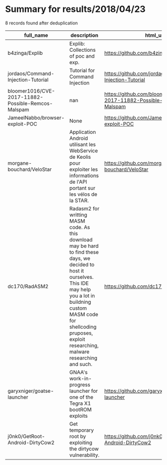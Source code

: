 
# Summary for results/2018/04/23
    
8 records found after deduplication

| full_name | description | html_url | matched_list | matched_count | pushed_at | size | stargazers_count | language | forks_count |
|----------------------------------------------------|----------------------------------------------------------------------------------------------------------------------------------------------------------------------------------------------------------------------------------------------------------|-----------------------------------------------------------------------|--------------------------|-----------------|---------------------------|--------|--------------------|------------|---------------|
| b4zinga/Explib | Explib: Collections of poc and exp. | https://github.com/b4zinga/Explib | ['exploit'] | 1 | 2018-04-23 06:41:09+00:00 | 18 | 20 | Python | 23 |
| jordaos/Command-Injection-Tutorial | Tutorial for Command Injection | https://github.com/jordaos/Command-Injection-Tutorial | ['command injection'] | 1 | 2018-04-23 22:41:52+00:00 | 430 | 3 | JavaScript | 1 |
| bloomer1016/CVE-2017-11882-Possible-Remcos-Malspam | nan | https://github.com/bloomer1016/CVE-2017-11882-Possible-Remcos-Malspam | ['cve-2'] | 1 | 2018-04-23 03:08:38+00:00 | 22730 | 1 | nan | 1 |
| JameelNabbo/browser-exploit-POC | None | https://github.com/JameelNabbo/browser-exploit-POC | ['exploit'] | 1 | 2018-04-23 09:13:52+00:00 | 4491 | 30 | JavaScript | 11 |
| morgane-bouchard/VeloStar | Application Android utilisant les WebService de Keolis pour exploiter les informations de l'API portant sur les vélos de la STAR. | https://github.com/morgane-bouchard/VeloStar | ['exploit'] | 1 | 2018-04-23 13:59:55+00:00 | 99 | 0 | Java | 0 |
| dc170/RadASM2 | Radasm2 for writting MASM code. As this download may be hard to find these days, we decided to host it ourselves. This IDE may help you a lot in buildning custom MASM code for shellcoding pruposes, exploit researching, malware researching and such. | https://github.com/dc170/RadASM2 | ['exploit', 'shellcode'] | 2 | 2018-04-23 18:19:33+00:00 | 2689 | 4 | Assembly | 1 |
| garyxniger/goatse-launcher | GNAA's work-in-progress launcher for one of the Tegra X1 bootROM exploits | https://github.com/garyxniger/goatse-launcher | ['exploit'] | 1 | 2018-04-23 18:24:17+00:00 | 1930 | 0 | Python | 0 |
| j0nk0/GetRoot-Android-DirtyCow2 | Get temporary root by exploiting the dirtycow vulnerability. | https://github.com/j0nk0/GetRoot-Android-DirtyCow2 | ['exploit'] | 1 | 2018-04-23 22:32:28+00:00 | 0 | 0 | | 0 |
